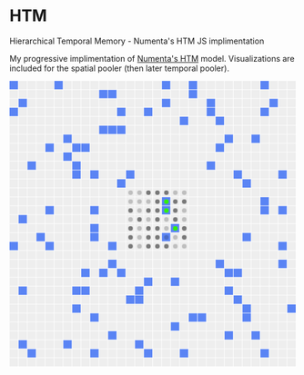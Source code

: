 # HTM
Hierarchical Temporal Memory - Numenta's HTM JS implimentation

My progressive implimentation of [Numenta's HTM](http://numenta.org/resources/HTM_CorticalLearningAlgorithms.pdf) model. Visualizations are included for the spatial pooler (then later temporal pooler).

![spatial pooler](https://github.com/sebjwallace/HTM/blob/master/spatialpool.png?raw=true)
